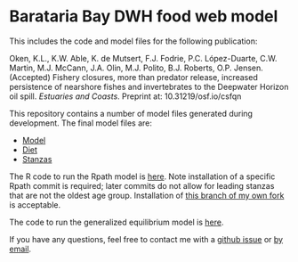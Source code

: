 # Barataria Bay DWH food web model

This includes the code and model files for the following publication:

Oken, K.L., K.W. Able, K. de Mutsert, F.J. Fodrie, P.C. López-Duarte, C.W. Martin, M.J. McCann, J.A. Olin, M.J. Polito, B.J. Roberts, O.P. Jensen. (Accepted) 
Fishery closures, more than predator release, increased persistence of nearshore fishes and invertebrates to the Deepwater Horizon oil spill. _Estuaries and Coasts_. 
Preprint at: 10.31219/osf.io/csfqn

This repository contains a number of model files generated during development. The final model files are:
* [Model](https://github.com/okenk/cwc/blob/main/Data/GroupInfo_data_deleted.csv)
* [Diet](https://github.com/okenk/cwc/blob/main/Data/Diet.csv)
* [Stanzas](https://github.com/okenk/cwc/blob/main/Data/stanzas.csv)

The R code to run the Rpath model is [here](https://github.com/okenk/cwc/blob/main/R/ecopath_inputs.R). Note installation of a specific Rpath commit is required; later
commits do not allow for leading stanzas that are not the oldest age group. Installation of 
[this branch of my own fork](https://github.com/okenk/Rpath/tree/before_stanza_changes) is acceptable. 

The code to run the generalized equilibrium model is [here](https://github.com/okenk/cwc/blob/main/R/runTradeOffmodel.R).

If you have any questions, feel free to contact me with a [github issue](https://github.com/okenk/cwc/issues) or [by email](mailto:kiva.oken@gnoaa.gov).
